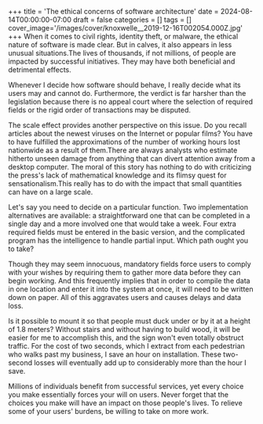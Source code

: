 +++
title = 'The ethical concerns of software architecture'
date = 2024-08-14T00:00:00-07:00
draft = false
categories = []
tags = []
cover_image='/images/cover/knoxwelle__2019-12-16T002054.000Z.jpg'
+++
When it comes to civil rights, identity theft, or malware, the ethical nature of software is made clear. But in calves, it also appears in less unusual situations.The lives of thousands, if not millions, of people are impacted by successful initiatives. They may have both beneficial and detrimental effects. 

Whenever I decide how software should behave, I really decide what its users may and cannot do. Furthermore, the verdict is far harsher than the legislation because there is no appeal court where the selection of required fields or the rigid order of transactions may be disputed.

The scale effect provides another perspective on this issue. Do you recall articles about the newest viruses on the Internet or popular films? You have to have fulfilled the approximations of the number of working hours lost nationwide as a result of them.There are always analysts who estimate hitherto unseen damage from anything that can divert attention away from a desktop computer. The moral of this story has nothing to do with criticizing the press's lack of mathematical knowledge and its flimsy quest for sensationalism.This really has to do with the impact that small quantities can have on a large scale.

Let's say you need to decide on a particular function. Two implementation alternatives are available: a straightforward one that can be completed in a single day and a more involved one that would take a week. Four extra required fields must be entered in the basic version, and the complicated program has the intelligence to handle partial input. Which path ought you to take?

Though they may seem innocuous, mandatory fields force users to comply with your wishes by requiring them to gather more data before they can begin working. And this frequently implies that in order to compile the data in one location and enter it into the system at once, it will need to be written down on paper. All of this aggravates users and causes delays and data loss.

 Is it possible to mount it so that people must duck under or by it at a height of 1.8 meters? Without stairs and without having to build wood, it will be easier for me to accomplish this, and the sign won't even totally obstruct traffic. For the cost of two seconds, which I extract from each pedestrian who walks past my business, I save an hour on installation. These two-second losses will eventually add up to considerably more than the hour I save.

Millions of individuals benefit from successful services, yet every choice you make essentially forces your will on users. Never forget that the choices you make will have an impact on those people's lives. To relieve some of your users' burdens, be willing to take on more work.